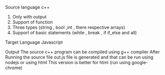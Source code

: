 Source language 
c++ 
1. Only with output 
2. Support of function
3. Three types (string , bool ,int , there respective arrays)
4. Support of basic statements (while , break , if if_else and all)

 
Target Language
Javascript

Output 
The source c++ program can be compiled using g++ compiler
After Running the source file out.js file is generated and that can be run using nodejs or using html
This version is better for html (run using google-chrome)
